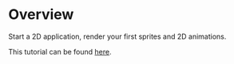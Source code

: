 # Overview
Start a 2D application, render your first sprites and 2D animations.

This tutorial can be found [here](https://github.com/khanonjs/khanon.js-tutorials/tree/main/02-starting-2d-animation).

